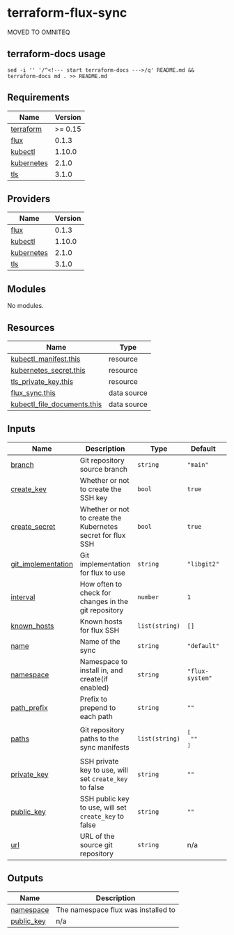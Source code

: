 # terraform-flux-sync

MOVED TO OMNITEQ

## terraform-docs usage

`sed -i '' '/^<!--- start terraform-docs --->/q' README.md && terraform-docs md . >> README.md`

<!--- start terraform-docs --->

## Requirements

| Name                                                                        | Version |
| --------------------------------------------------------------------------- | ------- |
| <a name="requirement_terraform"></a> [terraform](#requirement_terraform)    | >= 0.15 |
| <a name="requirement_flux"></a> [flux](#requirement_flux)                   | 0.1.3   |
| <a name="requirement_kubectl"></a> [kubectl](#requirement_kubectl)          | 1.10.0  |
| <a name="requirement_kubernetes"></a> [kubernetes](#requirement_kubernetes) | 2.1.0   |
| <a name="requirement_tls"></a> [tls](#requirement_tls)                      | 3.1.0   |

## Providers

| Name                                                                  | Version |
| --------------------------------------------------------------------- | ------- |
| <a name="provider_flux"></a> [flux](#provider_flux)                   | 0.1.3   |
| <a name="provider_kubectl"></a> [kubectl](#provider_kubectl)          | 1.10.0  |
| <a name="provider_kubernetes"></a> [kubernetes](#provider_kubernetes) | 2.1.0   |
| <a name="provider_tls"></a> [tls](#provider_tls)                      | 3.1.0   |

## Modules

No modules.

## Resources

| Name                                                                                                                               | Type        |
| ---------------------------------------------------------------------------------------------------------------------------------- | ----------- |
| [kubectl_manifest.this](https://registry.terraform.io/providers/gavinbunney/kubectl/1.10.0/docs/resources/manifest)                | resource    |
| [kubernetes_secret.this](https://registry.terraform.io/providers/hashicorp/kubernetes/2.1.0/docs/resources/secret)                 | resource    |
| [tls_private_key.this](https://registry.terraform.io/providers/hashicorp/tls/3.1.0/docs/resources/private_key)                     | resource    |
| [flux_sync.this](https://registry.terraform.io/providers/fluxcd/flux/0.1.3/docs/data-sources/sync)                                 | data source |
| [kubectl_file_documents.this](https://registry.terraform.io/providers/gavinbunney/kubectl/1.10.0/docs/data-sources/file_documents) | data source |

## Inputs

| Name                                                                                    | Description                                                 | Type           | Default                  | Required |
| --------------------------------------------------------------------------------------- | ----------------------------------------------------------- | -------------- | ------------------------ | :------: |
| <a name="input_branch"></a> [branch](#input_branch)                                     | Git repository source branch                                | `string`       | `"main"`                 |    no    |
| <a name="input_create_key"></a> [create_key](#input_create_key)                         | Whether or not to create the SSH key                        | `bool`         | `true`                   |    no    |
| <a name="input_create_secret"></a> [create_secret](#input_create_secret)                | Whether or not to create the Kubernetes secret for flux SSH | `bool`         | `true`                   |    no    |
| <a name="input_git_implementation"></a> [git_implementation](#input_git_implementation) | Git implementation for flux to use                          | `string`       | `"libgit2"`              |    no    |
| <a name="input_interval"></a> [interval](#input_interval)                               | How often to check for changes in the git repository        | `number`       | `1`                      |    no    |
| <a name="input_known_hosts"></a> [known_hosts](#input_known_hosts)                      | Known hosts for flux SSH                                    | `list(string)` | `[]`                     |    no    |
| <a name="input_name"></a> [name](#input_name)                                           | Name of the sync                                            | `string`       | `"default"`              |    no    |
| <a name="input_namespace"></a> [namespace](#input_namespace)                            | Namespace to install in, and create(if enabled)             | `string`       | `"flux-system"`          |    no    |
| <a name="input_path_prefix"></a> [path_prefix](#input_path_prefix)                      | Prefix to prepend to each path                              | `string`       | `""`                     |    no    |
| <a name="input_paths"></a> [paths](#input_paths)                                        | Git repository paths to the sync manifests                  | `list(string)` | <pre>[<br> ""<br>]</pre> |    no    |
| <a name="input_private_key"></a> [private_key](#input_private_key)                      | SSH private key to use, will set `create_key` to false      | `string`       | `""`                     |    no    |
| <a name="input_public_key"></a> [public_key](#input_public_key)                         | SSH public key to use, will set `create_key` to false       | `string`       | `""`                     |    no    |
| <a name="input_url"></a> [url](#input_url)                                              | URL of the source git repository                            | `string`       | n/a                      |   yes    |

## Outputs

| Name                                                              | Description                         |
| ----------------------------------------------------------------- | ----------------------------------- |
| <a name="output_namespace"></a> [namespace](#output_namespace)    | The namespace flux was installed to |
| <a name="output_public_key"></a> [public_key](#output_public_key) | n/a                                 |
